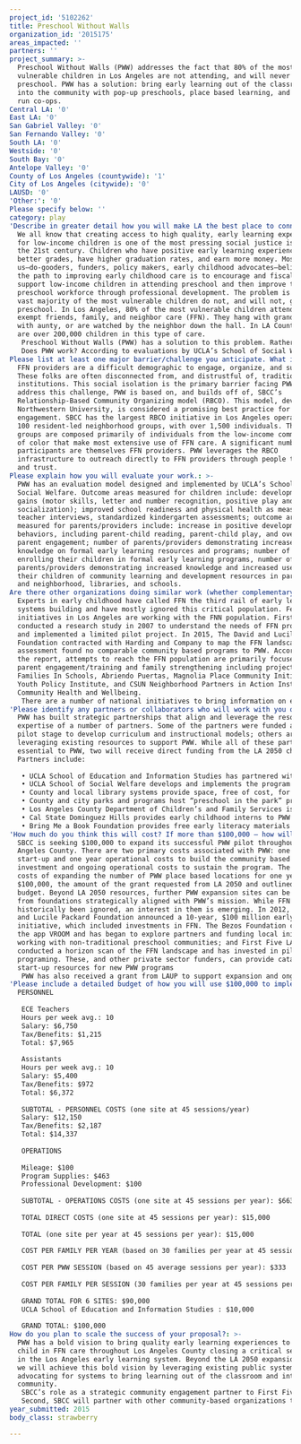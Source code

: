 ```yaml
---
project_id: '5102262'
title: Preschool Without Walls
organization_id: '2015175'
areas_impacted: ''
partners: ''
project_summary: >-
  Preschool Without Walls (PWW) addresses the fact that 80% of the most
  vulnerable children in Los Angeles are not attending, and will never attend,
  preschool. PWW has a solution: bring early learning out of the classroom and
  into the community with pop-up preschools, place based learning, and community
  run co-ops.
Central LA: '0'
East LA: '0'
San Gabriel Valley: '0'
San Fernando Valley: '0'
South LA: '0'
Westside: '0'
South Bay: '0'
Antelope Valley: '0'
County of Los Angeles (countywide): '1'
City of Los Angeles (citywide): '0'
LAUSD: '0'
'Other:': '0'
Please specify below: ''
category: play
'Describe in greater detail how you will make LA the best place to connect:': >-
  We all know that creating access to high quality, early learning experiences
  for low-income children is one of the most pressing social justice issues of
  the 21st century. Children who have positive early learning experiences get
  better grades, have higher graduation rates, and earn more money. Most of
  us—do-gooders, funders, policy makers, early childhood advocates—believe that
  the path to improving early childhood care is to encourage and fiscally
  support low-income children in attending preschool and then improve the
  preschool workforce through professional development. The problem is that the
  vast majority of the most vulnerable children do not, and will not, go to
  preschool. In Los Angeles, 80% of the most vulnerable children attend license
  exempt friends, family, and neighbor care (FFN). They hang with grandma, play
  with aunty, or are watched by the neighbor down the hall. In LA County there
  are over 200,000 children in this type of care. 
   Preschool Without Walls (PWW) has a solution to this problem. Rather than pushing families into traditional school, PWW brings early learning experiences into the community through a three-part model. First, we operate informal preschools on city blocks, in public housing rec rooms, in church basements—pretty much anywhere FFN providers naturally spend time. These informal preschools offer research based, culturally relevant, free early learning activities including story time, dramatic play, and arts and crafts. Second, PWW operates place based preschools in libraries, parks, school sites, and churches for ongoing structured learning experiences using easily replicated activities in readily available community environments. These “place based” programs meet weekly and have been designed by the UCLA School of Education to leverage the use of public spaces as natural learning environments. Lastly, FFN providers are supported in organizing community based co-ops—groups of local FFN providers who meet regularly and are supported with take-home activity guides, links to community resources, low-cost learning materials for home use, and daily text messaged activities. Each co-op is visited by PWW staff, providing feedback and support around skills and activities developed in PWW sessions. 
   Does PWW work? According to evaluations by UCLA’s School of Social Welfare of PWW’s pilot program 90% of PWW children improved in every category of school readiness.
Please list at least one major barrier/challenge you anticipate. What is your strategy for overcoming these obstacles?: >-
  FFN providers are a difficult demographic to engage, organize, and support.
  These folks are often disconnected from, and distrustful of, traditional
  institutions. This social isolation is the primary barrier facing PWW. To
  address this challenge, PWW is based on, and builds off of, SBCC’s
  Relationship-Based Community Organizing model (RBCO). This model, developed at
  Northwestern University, is considered a promising best practice for community
  engagement. SBCC has the largest RBCO initiative in Los Angeles operating over
  100 resident-led neighborhood groups, with over 1,500 individuals. These
  groups are composed primarily of individuals from the low-income communities
  of color that make most extensive use of FFN care. A significant number of
  participants are themselves FFN providers. PWW leverages the RBCO
  infrastructure to outreach directly to FFN providers through people they know
  and trust.
Please explain how you will evaluate your work.: >-
  PWW has an evaluation model designed and implemented by UCLA’s School of
  Social Welfare. Outcome areas measured for children include: developmental
  gains (motor skills, letter and number recognition, positive play and
  socialization); improved school readiness and physical health as measured by
  teacher interviews, standardized kindergarten assessments; outcome areas
  measured for parents/providers include: increase in positive developmental
  behaviors, including parent-child reading, parent-child play, and overall
  parent engagement; number of parents/providers demonstrating increased
  knowledge on formal early learning resources and programs; number of parents
  enrolling their children in formal early learning programs, number of
  parents/providers demonstrating increased knowledge and increased use with
  their children of community learning and development resources in parks, home
  and neighborhood, libraries, and schools.
Are there other organizations doing similar work (whether complementary or competitive)? What is unique about your proposed approach?: >-
  Experts in early childhood have called FFN the third rail of early learning
  systems building and have mostly ignored this critical population. Few
  initiatives in Los Angeles are working with the FNN population. First Five LA
  conducted a research study in 2007 to understand the needs of FFN providers
  and implemented a limited pilot project. In 2015, The David and Lucile Packard
  Foundation contracted with Harding and Company to map the FFN landscape. This
  assessment found no comparable community based programs to PWW. According to
  the report, attempts to reach the FFN population are primarily focused on
  parent engagement/training and family strengthening including projects by
  Families In Schools, Abriendo Puertas, Magnolia Place Community Initiative,
  Youth Policy Institute, and CSUN Neighborhood Partners in Action Institute for
  Community Health and Wellbeing. 
   There are a number of national initiatives to bring information on early learning to communities. Too Small to Fail, an initiative of the Clinton Global Foundation, aims to help parents and businesses take meaningful actions to improve the health and well-being of children ages zero to five by promoting new research on the science of children’s brain development, early learning and early health. VROOM is an app, developed by the Bezos Foundation, which supports parents with daily “brain building” activities to do with children 0-5. While important, neither of these offers direct programing for FFN providers in the Los Angeles area and have limited cultural relevance for diverse populations. They are both, however, potential partners to support PWW with additional best practices. VROOM specifically could provide complementary services to PWW text messaging approach to support FFN providers within PWW network with daily enrichment activities.
'Please identify any partners or collaborators who will work with you on this project. How much of the $100,000 grant award will each partner receive?': >-
  PWW has built strategic partnerships that align and leverage the resources and
  expertise of a number of partners. Some of the partners were funded at the
  pilot stage to develop curriculum and instructional models; others are
  leveraging existing resources to support PWW. While all of these partners are
  essential to PWW, two will receive direct funding from the LA 2050 challenge.
  Partners include:
   
   • UCLA School of Education and Information Studies has partnered with PWW to develop a place based learning curriculum that is culturally relevant for the FFN population. The curriculum is designed to turn local assets such as the libraries, parks, and small businesses, into learning opportunities. Each model is progressive and builds the capacity of FFN providers to utilize these local learning sites on an ongoing basis. UCLA School of Education and Information Studies will receive $10,000. 
   • UCLA School of Social Welfare develops and implements the program evaluation model for PWW
   • County and local library systems provide space, free of cost, for “learning in the library” programs as well as access to ongoing literacy services. Currently PWW works with the LA County and city library system and will expand to work with municipal libraries where necessary
   • County and city parks and programs host “preschool in the park” providing space for PWW in 9 parks in SPA 8 and will provide an additional 6 locations for future PWW expansion.
   • Los Angeles County Department of Children’s and Family Services is an ongoing funding partner providing fiscal resources to place families engaged with protective services in PWW programs
   • Cal State Dominguez Hills provides early childhood interns to PWW locations free of cost.
   • Bring Me a Book Foundation provides free early literacy materials to PWW locations.
'How much do you think this will cost? If more than $100,000 – how will you cover the additional costs?': >-
  SBCC is seeking $100,000 to expand its successful PWW pilot throughout Los
  Angeles County. There are two primary costs associated with PWW: one time
  start-up and one year operational costs to build the community based
  investment and ongoing operational costs to sustain the program. The start-up
  costs of expanding the number of PWW place based locations for one year is
  $100,000, the amount of the grant requested from LA 2050 and outlined in the
  budget. Beyond LA 2050 resources, further PWW expansion sites can be funded
  from foundations strategically aligned with PWW’s mission. While FFN has
  historically been ignored, an interest in them is emerging. In 2012, The David
  and Lucile Packard Foundation announced a 10-year, $100 million early learning
  initiative, which included investments in FFN. The Bezos Foundation created
  the app VROOM and has began to explore partners and funding local initiatives
  working with non-traditional preschool communities; and First Five LA
  conducted a horizon scan of the FFN landscape and has invested in pilot
  programing. These, and other private sector funders, can provide catalytic
  start-up resources for new PWW programs
   PWW has also received a grant from LAUP to support expansion and ongoing operating costs. The Department of Children and Family Services has also expressed interest in this model and we are currently conducting a pilot in a partnership with the DCFS Torrance office. We are currently working with the Bring Me a Book Foundation as well as CSU Dominguez Hills to explore additional funding and a partnership with them. And we will be submitting a proposal to The David and Lucile Packard Foundation.
'Please include a detailed budget of how you will use $100,000 to implement this project.': |-
  PERSONNEL
   
   ECE Teachers 
   Hours per week avg.: 10 
   Salary: $6,750 
   Tax/Benefits: $1,215
   Total: $7,965
   
   Assistants
   Hours per week avg.: 10
   Salary: $5,400
   Tax/Benefits: $972
   Total: $6,372
   
   SUBTOTAL - PERSONNEL COSTS (one site at 45 sessions/year)
   Salary: $12,150
   Tax/Benefits: $2,187
   Total: $14,337
   
   OPERATIONS
   
   Mileage: $100
   Program Supplies: $463
   Professional Development: $100
   
   SUBTOTAL - OPERATIONS COSTS (one site at 45 sessions per year): $663
   
   TOTAL DIRECT COSTS (one site at 45 sessions per year): $15,000
   
   TOTAL (one site per year at 45 sessions per year): $15,000
   
   COST PER FAMILY PER YEAR (based on 30 families per year at 45 sessions per year) : $500
   
   COST PER PWW SESSION (based on 45 average sessions per year): $333
   
   COST PER FAMILY PER SESSION (30 families per year at 45 sessions per year) : $11
   
   GRAND TOTAL FOR 6 SITES: $90,000 
   UCLA School of Education and Information Studies : $10,000
   
   GRAND TOTAL: $100,000
How do you plan to scale the success of your proposal?: >-
  PWW has a bold vision to bring quality early learning experiences to every
  child in FFN care throughout Los Angeles County closing a critical service gap
  in the Los Angeles early learning system. Beyond the LA 2050 expansion site,
  we will achieve this bold vision by leveraging existing public systems and
  advocating for systems to bring learning out of the classroom and into the
  community. 
   SBCC’s role as a strategic community engagement partner to First Five LA’s Best Start programs creates an opportunity for PWW to offer our place based learning model in the Best Start Communities. Created in 1998 to invest LA County’s allocation of funds from California’s Proposition 10 tobacco tax, First 5 LA is a leading early childhood advocate working collaboratively across LA County. In 2011, First Five LA created a place based strategy called Best Start working in 14 vulnerable communities across LA County. SBCC is a funded strategic community engagement partner in 13 Best Start communities operating 100 community action groups with over 1,500 residents. This strategic partnership with First 5 LA Best Start will be an asset in expanding PWW programs throughout LA County. 
   Second, SBCC will partner with other community-based organizations to work in locations outside of the 14 Best Start locations. There are hundreds of community based non-profits throughout Los Angeles County that have deep relationships with the population of families that utilizes FFN care. Moreover, many of these non-profits have a mission to support families. PWW provides these CBO's with a cost effective model to strengthen early outcomes within these communities. PWW will partner with these CBOs to provide technical assistance and support implementation. Finally, in addition to expanding on the ground programming, PWW will work with the LA County and city library system to remove barriers to “early childhood library learning” and leverage opportunities to enhance libraries as early learning centers for all children and partner with the LA County and city parks system to support “preschools in the park” bringing the best practices of place based learning to every city in LA County.
year_submitted: 2015
body_class: strawberry

---
```

